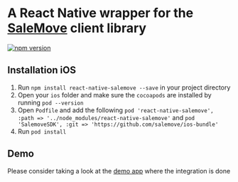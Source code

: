 # A React Native wrapper for the [SaleMove](https://www.salemove.com) client library

[![npm version](https://badge.fury.io/js/react-native-salemove.svg)](https://badge.fury.io/js/react-native-salemove)

## Installation iOS

1. Run `npm install react-native-salemove --save` in your project directory
2. Open your `ios` folder and make sure the `cocoapods` are installed by running `pod --version`
3. Open `Podfile` and add the following `pod 'react-native-salemove', :path => '../node_modules/react-native-salemove'` and `pod 'SalemoveSDK', :git => 'https://github.com/salemove/ios-bundle'`
4. Run `pod install`

## Demo

Please consider taking a look at the [demo app][0] where the integration is done

[0]: https://github.com/salemove/react-native-demo